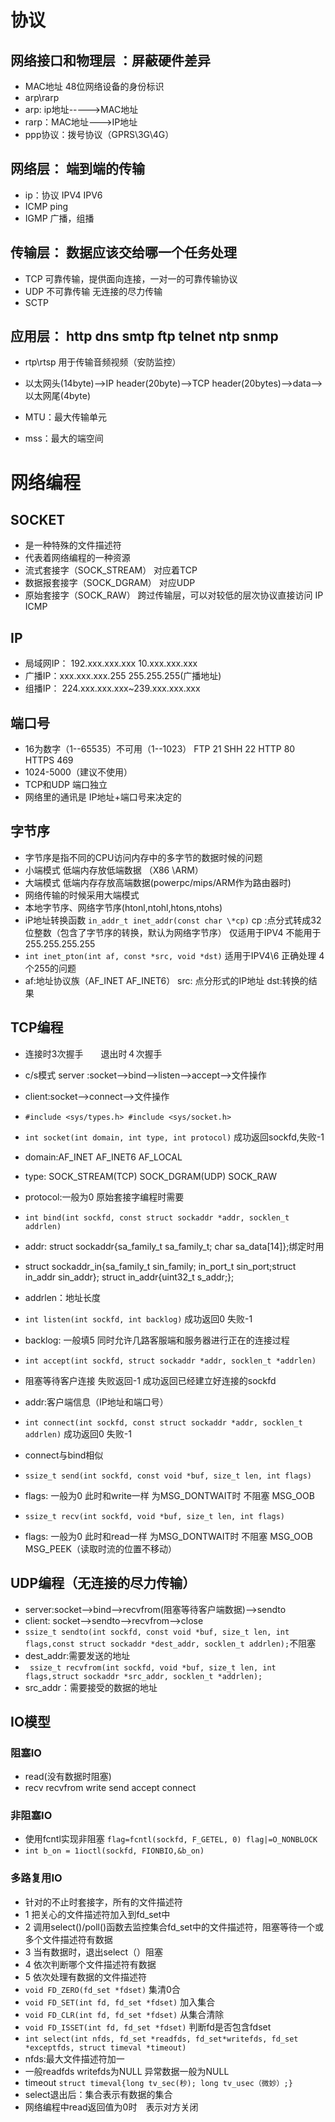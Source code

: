 # 协议
## 网络接口和物理层  ：屏蔽硬件差异
- MAC地址 48位网络设备的身份标识
- arp\rarp 
- arp: ip地址----->MAC地址
- rarp：MAC地址--->IP地址
- ppp协议：拨号协议（GPRS\3G\4G）
## 网络层： 端到端的传输
- ip：协议  IPV4 IPV6 
- ICMP  ping
- IGMP  广播，组播
## 传输层： 数据应该交给哪一个任务处理
- TCP 可靠传输，提供面向连接，一对一的可靠传输协议
- UDP 不可靠传输  无连接的尽力传输
- SCTP 
## 应用层： http dns smtp ftp telnet ntp snmp
- rtp\rtsp  用于传输音频视频（安防监控）

- 以太网头(14byte)-->IP header(20byte)-->TCP header(20bytes)-->data-->以太网尾(4byte)
- MTU：最大传输单元
- mss：最大的端空间
# 网络编程
## SOCKET 
- 是一种特殊的文件描述符
- 代表着网络编程的一种资源
- 流式套接字（SOCK_STREAM） 对应着TCP
- 数据报套接字（SOCK_DGRAM） 对应UDP
- 原始套接字（SOCK_RAW） 跨过传输层，可以对较低的层次协议直接访问 IP ICMP
## IP
- 局域网IP： 192.xxx.xxx.xxx 10.xxx.xxx.xxx
- 广播IP：xxx.xxx.xxx.255 255.255.255(广播地址)
- 组播IP： 224.xxx.xxx.xxx~239.xxx.xxx.xxx
## 端口号
- 16为数字（1--65535）不可用（1--1023）  FTP 21 SHH 22 HTTP 80 HTTPS 469
- 1024-5000（建议不使用） 
- TCP和UDP 端口独立
- 网络里的通讯是 IP地址+端口号来决定的
## 字节序
- 字节序是指不同的CPU访问内存中的多字节的数据时候的问题
- 小端模式  低端内存放低端数据 （X86 \ARM）
- 大端模式  低端内存存放高端数据(powerpc/mips/ARM作为路由器时)
- 网络传输的时候采用大端模式  
- 本地字节序、网络字节序(htonl,ntohl,htons,ntohs)
- iP地址转换函数   `in_addr_t inet_addr(const char \*cp)`
cp :点分式转成32位整数（包含了字节序的转换，默认为网络字节序） 仅适用于IPV4 不能用于 255.255.255.255
- `int inet_pton(int af, const *src, void *dst)`  适用于IPV4\6 正确处理 4个255的问题
- af:地址协议族（AF_INET AF_INET6） src: 点分形式的IP地址 dst:转换的结果

## TCP编程
- 连接时3次握手　　退出时４次握手
- c/s模式 server :socket-->bind-->listen-->accept-->文件操作
- client:socket-->connect-->文件操作
- `#include <sys/types.h> #include <sys/socket.h>`
- `int socket(int domain, int type, int protocol)`  成功返回sockfd,失败-1
- domain:AF_INET AF_INET6 AF_LOCAL
- type: SOCK_STREAM(TCP)  SOCK_DGRAM(UDP)  SOCK_RAW
- protocol:一般为0 原始套接字编程时需要

- `int bind(int sockfd, const struct sockaddr *addr, socklen_t addrlen)`
- addr: struct sockaddr{sa_family_t sa_family_t; char sa_data\[14]};绑定时用
- struct sockaddr_in{sa_family_t sin_family; in_port_t sin_port;struct in_addr sin_addr};  struct in_addr{uint32_t s_addr;};
-  addrlen：地址长度

- `int listen(int sockfd, int backlog)` 成功返回0 失败-1
- backlog: 一般填5  同时允许几路客服端和服务器进行正在的连接过程
- `int accept(int sockfd, struct sockaddr *addr, socklen_t *addrlen)` 
- 阻塞等待客户连接   失败返回-1  成功返回已经建立好连接的sockfd
- addr:客户端信息（IP地址和端口号）
-  `int connect(int sockfd, const struct sockaddr *addr, socklen_t addrlen)` 成功返回0 失败-1
- connect与bind相似
- `ssize_t send(int sockfd, const void *buf, size_t len, int flags)`
- flags: 一般为0 此时和write一样   为MSG_DONTWAIT时 不阻塞 MSG_OOB
- `ssize_t recv(int sockfd, void *buf, size_t len, int flags)`
- flags: 一般为0 此时和read一样   为MSG_DONTWAIT时 不阻塞 MSG_OOB MSG_PEEK（读取时流的位置不移动）

## UDP编程（无连接的尽力传输）
- server:socket-->bind-->recvfrom(阻塞等待客户端数据)-->sendto
- client: socket-->sendto-->recvfrom-->close
- `ssize_t sendto(int sockfd, const void *buf, size_t len, int flags,const struct sockaddr *dest_addr, socklen_t addrlen);`不阻塞
- dest_addr:需要发送的地址
- ` ssize_t recvfrom(int sockfd, void *buf, size_t len, int flags,struct sockaddr *src_addr, socklen_t *addrlen);`
- src_addr：需要接受的数据的地址
## IO模型
### 阻塞IO
- read(没有数据时阻塞)  
- recv recvfrom  write send accept connect
### 非阻塞IO
- 使用fcntl实现非阻塞  `flag=fcntl(sockfd, F_GETEL, 0) flag|=O_NONBLOCK`
- `int b_on = 1ioctl(sockfd, FIONBIO,&b_on)`
### 多路复用IO
- 针对的不止时套接字，所有的文件描述符
- 1 把关心的文件描述符加入到fd_set中
- 2 调用select()/poll()函数去监控集合fd_set中的文件描述符，阻塞等待一个或多个文件描述符有数据
- 3 当有数据时，退出select（）阻塞
- 4 依次判断哪个文件描述符有数据
- 5 依次处理有数据的文件描述符
- `void FD_ZERO(fd_set *fdset)`  集清0合
- `void FD_SET(int fd, fd_set *fdset)` 加入集合
- `void FD_CLR(int fd, fd_set *fdset)` 从集合清除
- `void FD_ISSET(int fd, fd_set *fdset)`  判断fd是否包含fdset
- `int select(int nfds, fd_set *readfds, fd_set*writefds, fd_set *exceptfds, struct timeval *timeout)`
- nfds:最大文件描述符加一
- 一般readfds writefds为NULL 异常数据一般为NULL 
- timeout  `struct timeval{long tv_sec(秒); long tv_usec（微妙）;}`
- select退出后：集合表示有数据的集合
- 网络编程中read返回值为0时　表示对方关闭




